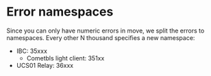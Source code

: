 # Error namespaces

Since you can only have numeric errors in move, we split the errors to namespaces. Every other
N thousand specifies a new namespace:

- IBC: 35xxx
  - Cometbls light client: 351xx
- UCS01 Relay: 36xxx
